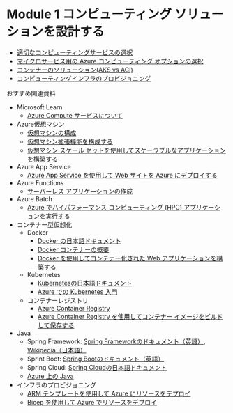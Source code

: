 # Module 1 コンピューティング ソリューションを設計する

- [適切なコンピューティングサービスの選択](mod01-01-compute-decision.md)
- [マイクロサービス用の Azure コンピューティング オプションの選択](mod01-02-microservice.md)
- [コンテナーのソリューション(AKS vs ACI)](mod01-03-container-aci-aks.md)
- [コンピューティングインフラのプロビジョニング](mod01-04-provisioning.md)

おすすめ関連資料
- Microsoft Learn 
  - [Azure Compute サービスについて](https://docs.microsoft.com/ja-jp/learn/modules/azure-compute-fundamentals/)
- Azure仮想マシン
  - [仮想マシンの構成](https://docs.microsoft.com/ja-jp/learn/modules/configure-virtual-machines/)
  - [仮想マシン拡張機能を構成する](https://docs.microsoft.com/ja-jp/learn/modules/configure-virtual-machine-extensions/)
  - [仮想マシン スケール セットを使用してスケーラブルなアプリケーションを構築する](https://docs.microsoft.com/ja-jp/learn/modules/build-app-with-scale-sets/)
- Azure App Service
  - [Azure App Service を使用して Web サイトを Azure にデプロイする](https://docs.microsoft.com/ja-jp/learn/paths/deploy-a-website-with-azure-app-service/)
- Azure Functions
  - [サーバーレス アプリケーションの作成](https://docs.microsoft.com/ja-jp/learn/paths/create-serverless-applications/)
- Azure Batch
  - [Azure でハイパフォーマンス コンピューティング (HPC) アプリケーションを実行する](https://docs.microsoft.com/ja-jp/learn/paths/run-high-performance-computing-applications-azure/)
- コンテナー型仮想化
  - Docker
    - [Docker の日本語ドキュメント](https://docs.docker.jp/get-started/index.html)
    - [Docker コンテナーの概要](https://docs.microsoft.com/ja-jp/learn/modules/intro-to-docker-containers/)
    - [Docker を使用してコンテナー化された Web アプリケーションを構築する](https://docs.microsoft.com/ja-jp/learn/modules/intro-to-containers/)
  - Kubernetes
    - [Kubernetesの日本語ドキュメント](https://kubernetes.io/ja/docs/concepts/overview/what-is-kubernetes/)
    - [Azure での Kubernetes 入門](https://docs.microsoft.com/ja-jp/learn/paths/intro-to-kubernetes-on-azure/)
  - コンテナーレジストリ
    - [Azure Container Registry](https://docs.microsoft.com/ja-jp/azure/container-registry/container-registry-intro)
    - [Azure Container Registry を使用してコンテナー イメージをビルドして保存する](https://docs.microsoft.com/ja-jp/learn/modules/build-and-store-container-images/)
- Java
  - Spring Framework: [Spring Frameworkのドキュメント（英語）](https://spring.io/projects/spring-framework), [Wikipedia（日本語）](https://ja.wikipedia.org/wiki/Spring_Framework)
  - Sprint Boot: [Spring Bootのドキュメント（英語）](https://spring.io/projects/spring-boot)
  - Spring Cloud: [Spring Cloudの日本語ドキュメント](https://spring.pleiades.io/projects/spring-cloud)
  - [Azure 上の Java](https://docs.microsoft.com/ja-jp/learn/paths/java-on-azure/)
- インフラのプロビジョニング
  - [ARM テンプレートを使用して Azure にリソースをデプロイ](https://docs.microsoft.com/ja-jp/learn/paths/deploy-manage-resource-manager-templates/)
  - [Bicep を使用して Azure でリソースをデプロイ](https://docs.microsoft.com/ja-jp/learn/paths/bicep-deploy/)
